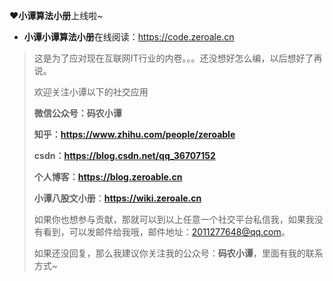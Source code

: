 ❤️**小谭算法小册**上线啦~

- **小谭小谭算法小册**在线阅读：https://code.zeroale.cn

> 这是为了应对现在互联网IT行业的内卷。。。还没想好怎么编，以后想好了再说。
>
> 欢迎关注小谭以下的社交应用
>
> **微信公众号：码农小谭**
>
> **知乎：https://www.zhihu.com/people/zeroable**
>
> **csdn：https://blog.csdn.net/qq_36707152**
>
> **个人博客：https://blog.zeroable.cn**
>
> **小谭八股文小册**：**https://wiki.zeroale.cn**
>
> 如果你也想参与贡献，那就可以到以上任意一个社交平台私信我，如果我没有看到，可以发邮件给我哦，邮件地址：2011277648@qq.com。
>
> 如果还没回复，那么我建议你关注我的公众号：**码农小谭**，里面有我的联系方式~
